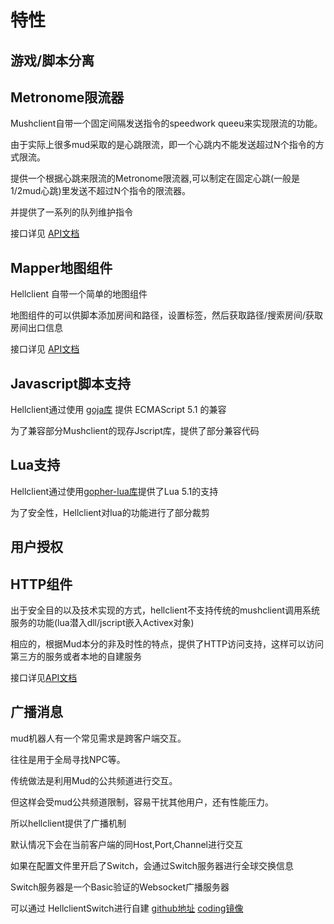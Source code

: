 # 特性

## 游戏/脚本分离

## Metronome限流器

Mushclient自带一个固定间隔发送指令的speedwork queeu来实现限流的功能。

由于实际上很多mud采取的是心跳限流，即一个心跳内不能发送超过N个指令的方式限流。

提供一个根据心跳来限流的Metronome限流器,可以制定在固定心跳\(一般是1/2mud心跳\)里发送不超过N个指令的限流器。

并提供了一系列的队列维护指令

接口详见 [API文档](../api/apimetronome.md)

## Mapper地图组件

Hellclient 自带一个简单的地图组件

地图组件的可以供脚本添加房间和路径，设置标签，然后获取路径/搜索房间/获取房间出口信息

接口详见 [API文档](../api/apimapper.md)

## Javascript脚本支持

Hellclient通过使用 [goja库](https://github.com/dop251/goja) 提供 ECMAScript 5.1 的兼容

为了兼容部分Mushclient的现存Jscript库，提供了部分兼容代码

## Lua支持

Hellclient通过使用[gopher-lua库](github.com/yuin/gopher-lua)提供了Lua 5.1的支持

为了安全性，Hellclient对lua的功能进行了部分裁剪

## 用户授权

## HTTP组件

出于安全目的以及技术实现的方式，hellclient不支持传统的mushclient调用系统服务的功能\(lua潜入dll/jscript嵌入Activex对象\)

相应的，根据Mud本分的非及时性的特点，提供了HTTP访问支持，这样可以访问第三方的服务或者本地的自建服务 

接口详见[API文档](../api/apihttp.md)

## 广播消息

mud机器人有一个常见需求是跨客户端交互。

往往是用于全局寻找NPC等。

传统做法是利用Mud的公共频道进行交互。

但这样会受mud公共频道限制，容易干扰其他用户，还有性能压力。

所以hellclient提供了广播机制

默认情况下会在当前客户端的同Host,Port,Channel进行交互

如果在配置文件里开启了Switch，会通过Switch服务器进行全球交换信息

Switch服务器是一个Basic验证的Websocket广播服务器

可以通过 HellclientSwitch进行自建 [github地址](https://github.com/hellclient-scripts/hellclientswitch) [coding镜像](https://jarlyyn.coding.net/public/hellclient/hellclientswitch/git/files)